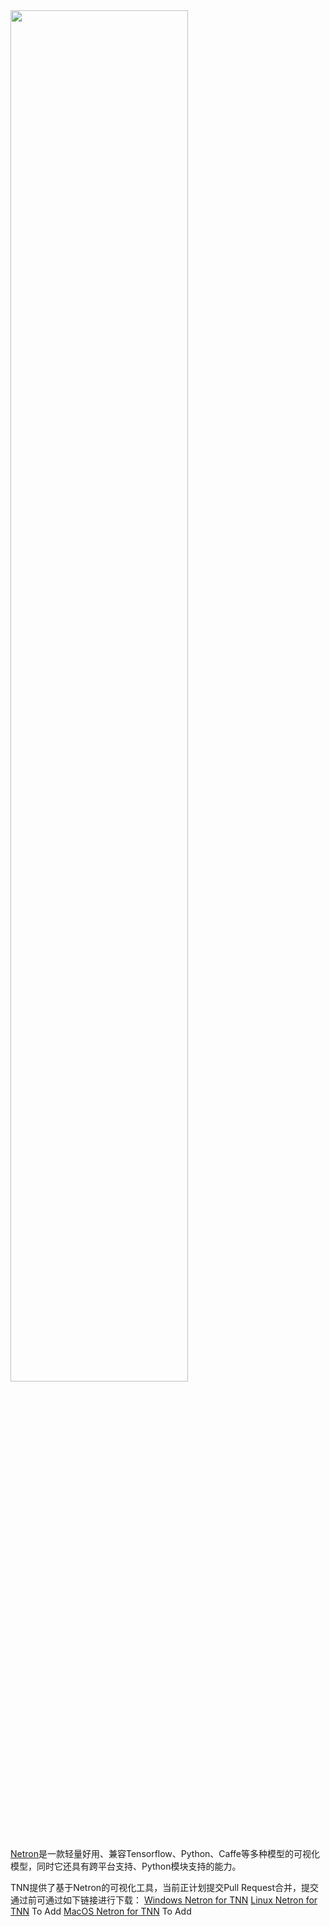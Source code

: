 

<div align=left ><img src="https://raw.githubusercontent.com/darrenyao87/tnn-models/master/doc/cn/user/resource/tnn-netron.jpg" width = "75%" height = "75%"/>

[Netron](https://github.com/lutzroeder/netron)是一款轻量好用、兼容Tensorflow、Python、Caffe等多种模型的可视化模型，同时它还具有跨平台支持、Python模块支持的能力。

TNN提供了基于Netron的可视化工具，当前正计划提交Pull Request合并，提交通过前可通过如下链接进行下载：
[Windows Netron for TNN](https://raw.githubusercontent.com/darrenyao87/tnn-models/master/netron/Netron%20Setup%204.1.1.exe.zip)
[Linux Netron for TNN]() To Add
[MacOS Netron for TNN]() To Add
